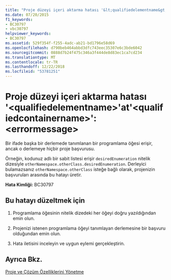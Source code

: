 ```yaml
---
title: "Proje düzeyi içeri aktarma hatası '&lt;qualifiedelementname&gt;'at'&lt;qualifiedcontainername&gt;': &lt;errormessage&gt;"
ms.date: 07/20/2015
f1_keywords:
- BC30797
- vbc30797
helpviewer_keywords:
- BC30797
ms.assetid: 529f354f-f255-4adc-ab21-bd1796e58d69
ms.openlocfilehash: d790beb464abbd3dfc743eec35307e6c3bde6042
ms.sourcegitcommit: 0888d7b24f475c346a3f444de8d83ec1ca7cd234
ms.translationtype: MT
ms.contentlocale: tr-TR
ms.lasthandoff: 12/22/2018
ms.locfileid: "53781251"
---
```

# <a name="error-in-project-level-import-ltqualifiedelementnamegt-at-ltqualifiedcontainernamegt--lterrormessagegt"></a>Proje düzeyi içeri aktarma hatası '&lt;qualifiedelementname&gt;'at'&lt;qualifiedcontainername&gt;': &lt;errormessage&gt;
Bir ifade başka bir derlemede tanımlanan bir programlama öğesi erişir, ancak o derlemeye hiçbir proje başvurusu.  
  
 Örneğin, kodunuz adlı bir sabit listesi erişir `desiredEnumeration` nitelik dizesiyle `otherNamespace.otherClass.desiredEnumeration`. Derleyici bulamazsanız `otherNamespace.otherClass` isteğe bağlı olarak, projenizin başvuruları arasında bu hatayı üretir.  
  
 **Hata Kimliği:** BC30797  
  
## <a name="to-correct-this-error"></a>Bu hatayı düzeltmek için  
  
1.  Programlama öğesinin nitelik dizedeki her öğeyi doğru yazıldığından emin olun.  
  
2.  Projenizi istenen programlama öğeyi tanımlayan derlemesine bir başvuru olduğundan emin olun.  
  
3.  Hata iletisini inceleyin ve uygun eylemi gerçekleştirin.  
  
## <a name="see-also"></a>Ayrıca Bkz.  
  
 [Proje ve Çözüm Özelliklerini Yönetme](/visualstudio/ide/managing-project-and-solution-properties)  
 
